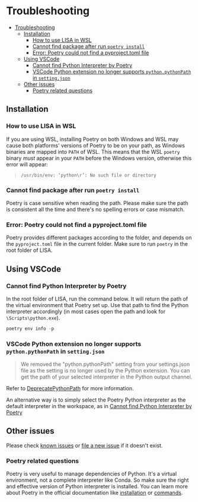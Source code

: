 # Troubleshooting

- [Troubleshooting](#troubleshooting)
  - [Installation](#installation)
    - [How to use LISA in WSL](#how-to-use-lisa-in-wsl)
    - [Cannot find package after run `poetry install`](#cannot-find-package-after-run-poetry-install)
    - [Error: Poetry could not find a pyproject.toml file](#error-poetry-could-not-find-a-pyprojecttoml-file)
  - [Using VSCode](#using-vscode)
    - [Cannot find Python Interpreter by Poetry](#cannot-find-python-interpreter-by-poetry)
    - [VSCode Python extension no longer supports `python.pythonPath` in `setting.json`](#vscode-python-extension-no-longer-supports-pythonpythonpath-in-settingjson)
  - [Other issues](#other-issues)
    - [Poetry related questions](#poetry-related-questions)

## Installation

### How to use LISA in WSL

If you are using WSL, installing Poetry on both Windows and WSL may cause both platforms' versions of Poetry to be on your path, as Windows binaries are mapped into `PATH` of WSL. This means that the WSL `poetry` binary _must_ appear in your `PATH` before the Windows version, otherwise this error will appear:

> `/usr/bin/env: ‘python\r’: No such file or directory`

### Cannot find package after run `poetry install`

Poetry is case sensitive when reading the path. Please make sure the path is consistent all the time and there's no spelling errors or case mismatch.

### Error: Poetry could not find a pyproject.toml file

Poetry provides different packages according to the folder, and depends on the `pyproject.toml` file in the current folder. Make sure to run `poetry` in the root folder of LISA.

## Using VSCode

### Cannot find Python Interpreter by Poetry

In the root folder of LISA, run the command below. It will return the path of the virtual environment that Poetry set up. Use that path to find the Python interpreter accordingly (in most cases open the path and look for `\Scripts\python.exe`).

```powershell
poetry env info -p
```

### VSCode Python extension no longer supports `python.pythonPath` in `setting.json`

> We removed the "python.pythonPath" setting from your settings.json file as the setting is no longer used by the Python extension. You can get the path of your selected interpreter in the Python output channel.

Refer to [DeprecatePythonPath](https://github.com/microsoft/vscode-python/wiki/AB-Experiments) for more information.

An alternative way is to simply select the Poetry Python interpreter as the default interpreter in the workspace, as in [Cannot find Python Interpreter by Poetry](#cannot-find-python-interpreter-by-poetry)

## Other issues

Please check [known issues](https://github.com/microsoft/lisa/issues) or [file a new issue](https://github.com/microsoft/lisa/issues/new) if it doesn't exist.

### Poetry related questions

Poetry is very useful to manage dependencies of Python. It's a virtual environment, not a complete interpreter like Conda. So make sure the right and effective version of Python interpreter is installed. You can learn more about Poetry in the official documentation like [installation](https://python-poetry.org/docs/#installation) or [commands](https://python-poetry.org/docs/cli/).
